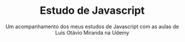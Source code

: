 <h1 align="center"> Estudo de Javascript </h1>

<p align="center"> Um acompanhamento dos meus estudos de Javascript com as aulas de Luis Otávio Miranda na Udemy</p>
